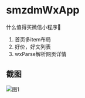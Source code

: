 # smzdmWxApp

什么值得买微信小程序
1.  首页多item布局
2.  好价，好文列表
3.  wxParse解析网页详情

## 截图

![图1](https://github.com/gdmec07120731/smzdmWxApp/blob/master/screenshot/1987C77A-F876-42B1-8A99-F5D0E8CA21AC.png)


